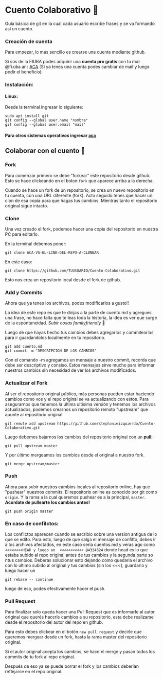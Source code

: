 # Cuento Colaborativo :book:

Guía básica de git en la cual cada usuario escribe frases y se va formando así un cuento.

### Creación de cuenta

Para empezar, lo más sencillo es crearse una cuenta mediante github.

Si sos de la FIUBA podes adquirir una **cuenta pro gratis** con tu mail  @fi.uba.ar : [ACA](https://education.github.com/pack) (Si ya tenes una cuenta podes cambiar de mail y luego pedir el beneficio)


### Instalación:
#### Linux:
Desde la terminal ingresar lo siguiente:

```console
sudo apt install git
git config --global user.name "nombre"
git config --global user.email "mail"
```

#### Para otros sistemas operativos ingresar [aca](https://git-scm.com/book/en/v2/Getting-Started-Installing-Git)

## Colaborar con el cuento :pencil:

### Fork

Para comenzar primero se debe "forkear" este repositorio desde github. Esto se hace clickeando en el boton `fork` que aparece arriba a la derecha.

Cuando se hace un fork de un repositorio, se crea un nuevo repositorio en tu cuenta, con una URL diferente (fork). Acto seguido tenes que hacer un clon de esa copia para que hagas tus cambios. Mientras tanto el repositorio original sigue intacto.

### Clone

Una vez creado el fork, podemos hacer una copia del repositorio en nuestra PC para editarlo.

En la terminal debemos poner:

```console
git clone ACA-VA-EL-LINK-DEL-REPO-A-CLONEAR
```
En este caso:

```console
git clone https://github.com/TUUSUARIO/Cuento-Colaborativo.git
```
Esto nos crea un repositorio local desde el fork de github.


### Add y Commits

Ahora que ya tenes los archivos, podes modificarlos a gusto!!

La idea de este repo es que te dirijas a la parte de cuento.md y agregues una frase, no hace falta que te leas toda la historia, la idea es ver que surge de la espontaneidad. _Subir cosas familyfriendly_ :eyes:

Luego de que hayas hecho tus cambios debes agregarlos y commitearlos para ir guardandolos localmente en tu repositorio.

```console
git add cuento.md
git commit -m "DESCRIPCION DE LOS CAMBIOS"
```

Con el comando -m agregamos un mensaje a nuestro commit, recorda que debe ser descriptivo y consiso. Estos mensajes sirve mucho para informar nuestros cambios sin necesidad de ver los archivos modificados.

### Actualizar el Fork

Al ser el repositorio original público, más personas pueden estar haciendo cambios como vos y el repo original se va actualizando con estos. Para asegurarnos que tenemos la última ultisima versión y tenemos los archivos actualizados, podemos crearnos un repositorio remoto "upstream" que apunte al repositorio original:

```console
git remote add upstream https://github.com/stephanieizquierdo/Cuento-Colaborativo.git
```
Luego debemos bajarnos los cambios del repositorio original con un **pull**:

```console
git pull upstream master
```

Y por último mergeamos los cambios desde el original a nuestro fork.

```console
git merge upstream/master
```

### Push

Ahora para subir nuestros cambios locales al repositorio online, hay que "pushear" nuestros commits. El repositorio online es conocido por git como `origin`. Y la rama a la cual queremos pushear es a la principal, `master`. **Acordate de pullearte los cambios antes!**

```console
git push origin master
```

### En caso de confilctos:
Los conflictos aparecen cuando se escribio sobre una version antigua de lo que se edito. Para esto, luego de que salga el mensaje de confilto, debes ir a los archivos afectados, en este caso seria cuentos.md y veras ago como `<<<<<<<<HEAD y luego un  <<<<<<<<<<< @4324324` donde head es lo que estaba subido al repo original antes de tus cambios y la segunda parte so ntus cambios. Deberas solucionar esto dejando como quedaria el archivo con lo ultimo subido al original y tus cambios (sin los <<<), guardarlo y luego hacer un 

```console
git rebase -- continue
```
luego de eso, podes efectivamente hacer el push.

### Pull Request

Para finalizar solo queda hacer una Pull Request que es informarle al autor original que querés hacerle cambios a su repositorio, esta debe realizarse desde el repositorio del autor del repo en github.

Para esto debes clickear en el botón `new pull request` y decirle que queremos mergear desde un fork, hasta la rama master del repositorio original.

Si el autor original acepta los cambios, se hace el merge y pasan todos los commits de tu fork al repo original.

Después de eso ya se puede borrar el fork y los cambios deberían reflejarse en el repo original.
